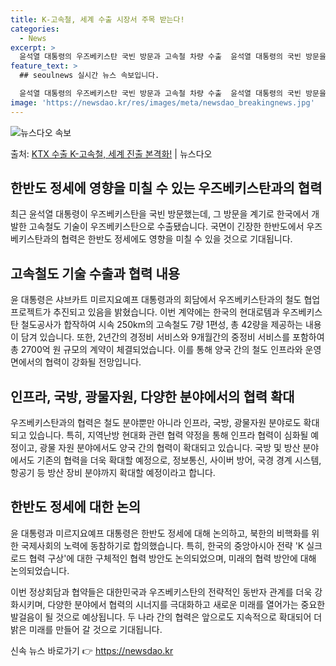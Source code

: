 ```yaml
---
title: K-고속철, 세계 수출 시장서 주목 받는다!
categories:
  - News
excerpt: >
  윤석열 대통령의 우즈베키스탄 국빈 방문과 고속철 차량 수출  윤석열 대통령의 국빈 방문을 계기로 한국의 기술…
feature_text: >
  ## seoulnews 실시간 뉴스 속보입니다.

  윤석열 대통령의 우즈베키스탄 국빈 방문과 고속철 차량 수출  윤석열 대통령의 국빈 방문을 계기로 한국의 기술…
image: 'https://newsdao.kr/res/images/meta/newsdao_breakingnews.jpg'
---
```


![뉴스다오 속보](https://newsdao.kr/res/images/meta/newsdao_breakingnews.jpg)

<p>출처: <a href="https://newsdao.kr/4259" rel="dofollow">KTX 수출 K-고속철, 세계 진출 본격화!</a> | 뉴스다오</p>

## 한반도 정세에 영향을 미칠 수 있는 우즈베키스탄과의 협력

최근 윤석열 대통령이 우즈베키스탄을 국빈 방문했는데, 그 방문을 계기로 한국에서 개발한 고속철도 기술이 우즈베키스탄으로 수출됐습니다. 국면이 긴장한 한반도에서 우즈베키스탄과의 협력은 한반도 정세에도 영향을 미칠 수 있을 것으로 기대됩니다.

## 고속철도 기술 수출과 협력 내용

윤 대통령은 샤브카트 미르지요예프 대통령과의 회담에서 우즈베키스탄과의 철도 협업 프로젝트가 추진되고 있음을 밝혔습니다. 이번 계약에는 한국의 현대로템과 우즈베키스탄 철도공사가 합작하여 시속 250km의 고속철도 7량 1편성, 총 42량을 제공하는 내용이 담겨 있습니다. 또한, 2년간의 경정비 서비스와 9개월간의 중정비 서비스를 포함하여 총 2700억 원 규모의 계약이 체결되었습니다. 이를 통해 양국 간의 철도 인프라와 운영 면에서의 협력이 강화될 전망입니다.

## 인프라, 국방, 광물자원, 다양한 분야에서의 협력 확대

우즈베키스탄과의 협력은 철도 분야뿐만 아니라 인프라, 국방, 광물자원 분야로도 확대되고 있습니다. 특히, 지역난방 현대화 관련 협력 약정을 통해 인프라 협력이 심화될 예정이고, 광물 자원 분야에서도 양국 간의 협력이 확대되고 있습니다. 국방 및 방산 분야에서도 기존의 협력을 더욱 확대할 예정으로, 정보통신, 사이버 방어, 국경 경계 시스템, 항공기 등 방산 장비 분야까지 확대할 예정이라고 합니다.

## 한반도 정세에 대한 논의

윤 대통령과 미르지요예프 대통령은 한반도 정세에 대해 논의하고, 북한의 비핵화를 위한 국제사회의 노력에 동참하기로 합의했습니다. 특히, 한국의 중앙아시아 전략 'K 실크로드 협력 구상'에 대한 구체적인 협력 방안도 논의되었으며, 미래의 협력 방안에 대해 논의되었습니다. 

이번 정상회담과 협약들은 대한민국과 우즈베키스탄의 전략적인 동반자 관계를 더욱 강화시키며, 다양한 분야에서 협력의 시너지를 극대화하고 새로운 미래를 열어가는 중요한 발걸음이 될 것으로 예상됩니다. 두 나라 간의 협력은 앞으로도 지속적으로 확대되어 더 밝은 미래를 만들어 갈 것으로 기대됩니다. 

신속 뉴스 바로가기 👉 <a href="https://newsdao.kr" rel="dofollow">https://newsdao.kr</a>



